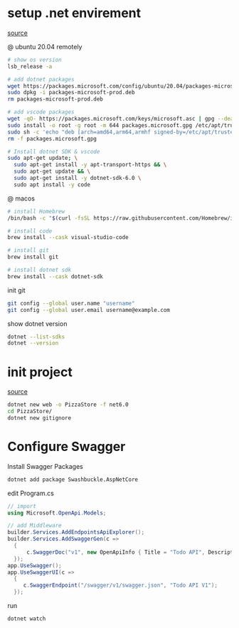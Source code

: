 # setup .net envirement
[source](https://docs.microsoft.com/en-us/dotnet/core/install/linux-ubuntu)

@ ubuntu 20.04 remotely

```bash
# show os version
lsb_release -a

# add dotnet packages
wget https://packages.microsoft.com/config/ubuntu/20.04/packages-microsoft-prod.deb -O packages-microsoft-prod.deb
sudo dpkg -i packages-microsoft-prod.deb
rm packages-microsoft-prod.deb

# add vscode packages
wget -qO- https://packages.microsoft.com/keys/microsoft.asc | gpg --dearmor > packages.microsoft.gpg
sudo install -o root -g root -m 644 packages.microsoft.gpg /etc/apt/trusted.gpg.d/
sudo sh -c 'echo "deb [arch=amd64,arm64,armhf signed-by=/etc/apt/trusted.gpg.d/packages.microsoft.gpg] https://packages.microsoft.com/repos/code stable main" > /etc/apt/sources.list.d/vscode.list'
rm -f packages.microsoft.gpg

# Install dotnet SDK & vscode
sudo apt-get update; \
  sudo apt-get install -y apt-transport-https && \
  sudo apt-get update && \
  sudo apt-get install -y dotnet-sdk-6.0 \
  sudo apt install -y code
```

@ macos

```bash
# install Homebrew
/bin/bash -c "$(curl -fsSL https://raw.githubusercontent.com/Homebrew/install/HEAD/install.sh)"

# install code
brew install --cask visual-studio-code

# install git
brew install git

# install dotnet sdk
brew install --cask dotnet-sdk

```

init git

```bash
git config --global user.name "username"
git config --global user.email username@example.com
```

show dotnet version

```bash
dotnet --list-sdks
dotnet --version
```

# init project
[source](https://docs.microsoft.com/en-us/learn/modules/build-web-api-minimal-api/2-what-is-minimal-api)

```bash
dotnet new web -o PizzaStore -f net6.0
cd PizzaStore/
dotnet new gitignore
```

# Configure Swagger

Install Swagger Packages
```bash
dotnet add package Swashbuckle.AspNetCore
```

edit Program.cs
```csharp
// import
using Microsoft.OpenApi.Models;

// add Middleware
builder.Services.AddEndpointsApiExplorer();
builder.Services.AddSwaggerGen(c =>
  {
      c.SwaggerDoc("v1", new OpenApiInfo { Title = "Todo API", Description = "Keep track of your tasks", Version = "v1" });
  });
app.UseSwagger();
app.UseSwaggerUI(c =>
  {
     c.SwaggerEndpoint("/swagger/v1/swagger.json", "Todo API V1");
  });
```

run
```bash
dotnet watch
```